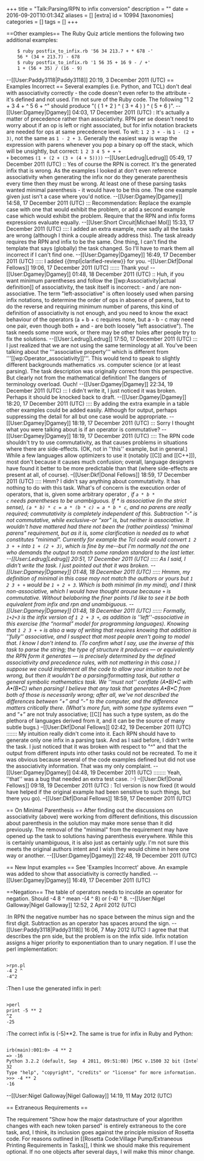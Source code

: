 +++
title = "Talk:Parsing/RPN to infix conversion"
description = ""
date = 2016-09-20T10:01:34Z
aliases = []
[extra]
id = 10994
[taxonomies]
categories = []
tags = []
+++

==Other examples==
The Ruby Quiz article mentions the following two additional examples:

```txt
    $ ruby postfix_to_infix.rb '56 34 213.7 + * 678 -'
    56 * (34 + 213.7) - 678
    $ ruby postfix_to_infix.rb '1 56 35 + 16 9 - / +'
    1 + (56 + 35) / (16 - 9)
```

--[[User:Paddy3118|Paddy3118]] 20:19, 3 December 2011 (UTC)
== Examples Incorrect ==
Several examples (i.e. Python, and TCL) don't deal with associativity correctly - the code doesn't even refer to the attribute - it's defined and not used.  I'm not sure of the Ruby code.  The following "1 2 + 3 4 + ^ 5 6 + ^" should produce "( ( 1 + 2 ) ^ ( 3 + 4 ) ) ^ ( 5 + 6 )".  --[[User:Dgamey|Dgamey]] 04:03, 17 December 2011 (UTC)
: It's actually a matter of precedence rather than associativity.  RPN per se doesn't need to worry about if an op is left or right associated, but for infix notation brackets are needed for ops at same precedence level. To wit: <code>1 2 3 + -</code> is <code>1 - (2 + 3)</code>, not the same as <code>1 - 2 + 3</code>. Generally the easiest way is wrap the expression with parens whenever you pop a binary op off the stack, which will be unsightly, but correct: <code>1 2 3 4 5 + + + +</code> becomes <code>(1 + (2 + (3 + (4 + 5))))</code> --[[User:Ledrug|Ledrug]] 05:49, 17 December 2011 (UTC)
:: Yes of course the RPN is correct.  It's the generated infix that is wrong. As the examples I looked at don't even reference associativity when generating the infix nor do they generate parenthesis every time then they must be wrong. At least one of these parsing tasks wanted minimal parenthesis - it would have to be this one.   The one example given just isn't a case where you'd notice.   --[[User:Dgamey|Dgamey]] 14:58, 17 December 2011 (UTC)
::: Recommendation: Replace the example case with one that would exhibit the problem, or add a second example case which would exhibit the problem. Require that the RPN and infix forms expressions evaluate equally. --[[User:Short Circuit|Michael Mol]] 15:33, 17 December 2011 (UTC)
:::: I added an extra example, now sadly all the tasks are wrong (although I think a couple already address this).  The task already requires the RPN and infix to be the same.  One thing, I can't find the template that says (globally) the task changed.  So I'll have to mark them all incorrect if I can't find one. --[[User:Dgamey|Dgamey]] 16:49, 17 December 2011 (UTC)
::::: I added {{tmpl|clarified-review}} for you. –[[User:Dkf|Donal Fellows]] 19:06, 17 December 2011 (UTC)
:::::: Thank you! --[[User:Dgamey|Dgamey]] 01:48, 18 December 2011 (UTC)
:: Huh, if you want minimum parentheses and follow the [[wp:Associativity|actual definition]] of associativity, the task itself is incorrect: - and / are non-associative.  The term "left-associative" is often loosely used when parsing infix notations, to determine the order of ops in absence of parens, but to do the reverse and requiring minimum number of parens, this kind of definition of associativity is not enough, and you need to know the exact behaviour of the operators (a + b + c requires none, but a - b - c may need one pair, even though both + and - are both loosely "left associative").  The task needs some more work, or there may be other holes after people try to fix the solutions. --[[User:Ledrug|Ledrug]] 17:50, 17 December 2011 (UTC)
::: I just realized that we are not using the same terminology at all.  You've been talking about the '''associative property''' which is different from '''[[wp:Operator_associativity]]'''.  This would tend to speak to slightly different backgrounds mathematics .vs. computer science (or at least parsing).  The task description was originally correct from this perspective.  But clearly not from the mathematical definition!  The dangers of terminology overload. Ouch! --[[User:Dgamey|Dgamey]] 22:34, 19 December 2011 (UTC)
::: I didn't write it, I just noticed it was broken.  Perhaps it should be knocked back to draft. --[[User:Dgamey|Dgamey]] 18:20, 17 December 2011 (UTC)
:::: By adding the extra example in a table other examples could be added easily. Although for output, perhaps suppressing the detail for all but one case would be appropriate.   --[[User:Dgamey|Dgamey]] 18:19, 17 December 2011 (UTC)
::: Sorry I thought what you were talking about is if an operator is commutative?  --[[User:Dgamey|Dgamey]] 18:19, 17 December 2011 (UTC)
:::: The RPN code shouldn't try to use commutativity, as that causes problems in situations where there are side-effects. (OK, not in ''this'' example, but in general.) While a few languages allow optimizers to use it (notably [[C]] and [[C++]]), most don't because it causes much confusion; overall, language designers have found it better to be more predictable than that (where side-effects are present at all, of course). –[[User:Dkf|Donal Fellows]] 18:59, 17 December 2011 (UTC)
:::: Hmm? I didn't say anything about commutativity.  It has nothing to do with this task.  What's of concern is the execution order of operators, that is, given some arbitrary operator *, if <code>a * b * c</code> needs parentheses to be unambiguous. If * is associative (in the strict sense), <code>(a * b) * c = a * (b * c) = a * b * c</code>, and no parens are really required; commutativity is completely independent of this.  Subtraction "-" is not commutative, while exclusive-or "xor" is, but neither is associative.  It wouldn't have mattered had there not been the (rather pointless) "minimal parens" requirement, but as it is, some clarification is needed as to what constitutes "minimal".  Currently for example the Tcl code would convert <code>1 2 3 + +</code> into <code>1 + (2 + 3)</code>, which is fine by me--but I'm normally not the one who demands the output to match some random standard to the last letter. --[[User:Ledrug|Ledrug]] 20:51, 17 December 2011 (UTC)
::::: As I said, I didn't write the task.  I just pointed out that it was broken.  --[[User:Dgamey|Dgamey]] 01:48, 18 December 2011 (UTC)
::::: Hmmm, my definition of minimal in this case may not match the authors or yours but <code>1 2 3 + +</code> would be <code>1 + 2 + 3</code>.  Which is both minimal (in my mind), and I think non-associative, which I would have thought arouse because <code>+</code> is commutative.  Without belaboring the finer points I'd like to see it be both equivalent from infix and rpn and unambiguous.  --[[User:Dgamey|Dgamey]] 01:48, 18 December 2011 (UTC)
:::::: Formally, <code>1+2+3</code> is the infix version of <code>1 2 + 3 +</code>, as addition is ''left''-associative in this exercise (the “normal” model for programming languages). Knowing that <code>1 2 3 + +</code> is also a way of writing that requires knowing that addition is ''fully'' associative, and I suspect that most people aren't going to model that. I know I don't intend to. (To confirm what I say, use the inverse of this task to parse the string; the type of structure it produces — or equivalently the RPN form it generates — is precisely determined by the defined associativity and precedence rules, with not mattering in this case.) I suppose we could implement all the code to allow your intuition to not be wrong, but then it wouldn't be a parsing/formatting task, but rather a general symbolic mathematics task. We ''must not'' conflate (A•B)•C with A•(B•C) when parsing! I believe that any task that generates A•B•C from both of those is necessarily wrong; after all, we've not described the differences between “+” and “-” to the computer, and the difference matters critically there. (What's more fun, with some type systems even “*” and “+” are not truly associative; [[C]] has such a type system, as do the plethora of languages derived from it, and it can be the source of many subtle bugs.) –[[User:Dkf|Donal Fellows]] 02:42, 19 December 2011 (UTC)
::::::: My intuition really didn't come into it. Each RPN should have to generate only one infix in a parsing task. And as I said before, I didn't write the task.  I just noticed that it was broken with respect to "^" and that the output from different inputs into other tasks could not be recreated. To me it was obvious because several of the code examples defined but did not use the associativity information. That was my only complaint. --[[User:Dgamey|Dgamey]] 04:48, 19 December 2011 (UTC)
:::::::: Yeah, ''that'' was a bug that needed an extra test case. :-) –[[User:Dkf|Donal Fellows]] 09:18, 19 December 2011 (UTC)
: Tcl version is now fixed (it would have helped if the original example had been sensitive to such things, but there you go). –[[User:Dkf|Donal Fellows]] 18:59, 17 December 2011 (UTC)

== On Minimal Parenthesis ==
After finding out the discussions on associativity (above) were working from different definitions, this discussion about parenthesis in the solution may make more sense than it did previously.  The removal of the "minimal" from the requirement may have opened up the task to solutions having parenthesis everywhere.  While this is certainly unambiguous, it is also just as certainly ugly. I'm not sure this meets the original authors intent and I wish they would chime in here one way or another. --[[User:Dgamey|Dgamey]] 22:48, 19 December 2011 (UTC)

== New Input examples ==
See 'Examples Incorrect' above.  An example was added to show that associativity is correctly handled. --[[User:Dgamey|Dgamey]] 16:49, 17 December 2011 (UTC)

==Negation==
The table of operators needs to inculde an operator for negation. Should -4 8 ^ mean -(4 ^ 8) or (-4) ^ 8.
--[[User:Nigel Galloway|Nigel Galloway]] 12:52, 2 April 2012 (UTC)

:In RPN the negative number has no space between the minus sign and the first digit. Subtraction as an operator has spaces around the sign. --[[User:Paddy3118|Paddy3118]] 16:06, 7 May 2012 (UTC)
:I agree that that describes the prn side, but the problem is on the infix side. Infix notation assigns a higer priority to exponentiation than to unary negation. If I use the perl implementation:

```txt

>rpn.pl
-4 2 ^
-4^2

```

:Then I use the generated infix in perl:

```txt

>perl
print -5 ** 2
^Z
-25

```

:The correct infix is (-5)**2. The same is true for infix in Ruby and Python:

```txt

irb(main):001:0> -4 ** 2
=> -16
Python 3.2.2 (default, Sep  4 2011, 09:51:08) [MSC v.1500 32 bit (Intel)] on win
32
Type "help", "copyright", "credits" or "license" for more information.
>>> -4 ** 2
-16

```
--[[User:Nigel Galloway|Nigel Galloway]] 14:19, 11 May 2012 (UTC)

== Extraneous Requirements ==

The requirement "Show how the major datastructure of your algorithm changes with each new token parsed" is entirely extraneous to the core task, and, I think, its inclusion goes against the principle mission of Rosetta code. For reasons outlined in [[Rosetta Code:Village Pump/Extraneous Printing Requirements in Tasks]], I think we should make this requirement optional. If no one objects after several days, I will make this minor change.
